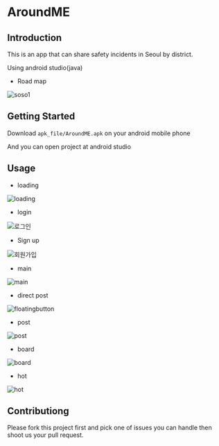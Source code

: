 AroundME
========

Introduction
------------
This is an app that can share safety incidents in Seoul by district.

Using android studio(java)

* Road map

![soso1](https://user-images.githubusercontent.com/45625434/68874346-67458000-0744-11ea-91e9-e71ec2399c1f.JPG)

Getting Started
---------------

Download <code>apk_file/AroundME.apk</code> on your android mobile phone

And you can open project at android studio

Usage
-----------

* loading

![loading](https://user-images.githubusercontent.com/45625434/68873997-d66ea480-0743-11ea-8f26-0432d8a27200.jpg)

* login

![로그인](https://user-images.githubusercontent.com/45625434/79191164-f0322600-7e60-11ea-9458-388388a05ca9.jpg)

* Sign up

![회원가입](https://user-images.githubusercontent.com/45625434/79191168-f1fbe980-7e60-11ea-8958-a48a238ba732.jpg)

* main

![main](https://user-images.githubusercontent.com/45625434/68873998-d66ea480-0743-11ea-9ef5-4bb6a83b61fd.jpg)

* direct post

![floatingbutton](https://user-images.githubusercontent.com/45625434/68873994-d66ea480-0743-11ea-999e-e51faa1e0038.jpg)

* post

![post](https://user-images.githubusercontent.com/45625434/68873999-d7073b00-0743-11ea-9c8a-dfff9f510b4f.jpg)

* board

![board](https://user-images.githubusercontent.com/45625434/68873992-d5d60e00-0743-11ea-9231-c48523a7ff5e.jpg)

* hot

![hot](https://user-images.githubusercontent.com/45625434/79191160-ef00f900-7e60-11ea-88b6-f3bb9af39628.jpg)

Contributiong
--------------
Please fork this project first and pick one of issues you can handle then shoot us your pull request.
